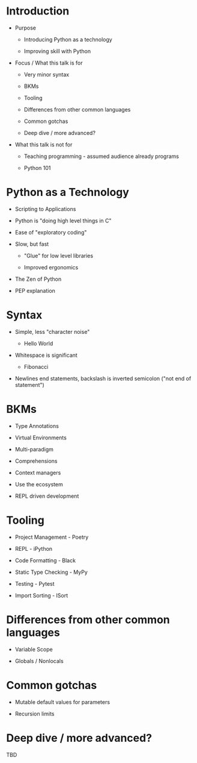 # Introduction

- Purpose

    - Introducing Python as a technology
    
    - Improving skill with Python

- Focus / What this talk is for

    - Very minor syntax

    - BKMs

    - Tooling

    - Differences from other common languages

    - Common gotchas

    - Deep dive / more advanced?

- What this talk is not for

    - Teaching programming - assumed audience already programs

    - Python 101

# Python as a Technology

- Scripting to Applications

- Python is "doing high level things in C"

- Ease of "exploratory coding"

- Slow, but fast

    - "Glue" for low level libraries

    - Improved ergonomics

- The Zen of Python

- PEP explanation

# Syntax

- Simple, less "character noise"

    - Hello World

- Whitespace is significant

    - Fibonacci

- Newlines end statements, backslash is inverted semicolon ("not end of statement")


# BKMs

- Type Annotations

- Virtual Environments

- Multi-paradigm

- Comprehensions

- Context managers

- Use the ecosystem

- REPL driven development

# Tooling

- Project Management - Poetry

- REPL - iPython

- Code Formatting - Black

- Static Type Checking - MyPy

- Testing - Pytest

- Import Sorting - ISort

# Differences from other common languages

- Variable Scope

- Globals / Nonlocals

# Common gotchas

- Mutable default values for parameters

- Recursion limits

# Deep dive / more advanced?

TBD
